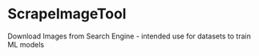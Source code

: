 # ScrapeImageTool
Download Images from Search Engine - intended use for datasets to train ML models
